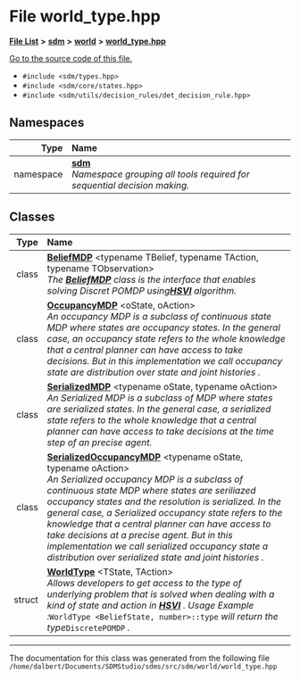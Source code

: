 
<NavBar active_item_id="2"/>

# File world\_type.hpp


[**File List**](files.md) **>** [**sdm**](dir_ae1b8d8c3d2627954ba53c22978558f0.md) **>** [**world**](dir_414fa79a2aeb4aba632c04a0d3a53fff.md) **>** [**world\_type.hpp**](world__type_8hpp.md)

[Go to the source code of this file.](world__type_8hpp_source.md)



* `#include <sdm/types.hpp>`
* `#include <sdm/core/states.hpp>`
* `#include <sdm/utils/decision_rules/det_decision_rule.hpp>`









## Namespaces

| Type | Name |
| ---: | :--- |
| namespace | [**sdm**](namespacesdm.md) <br>_Namespace grouping all tools required for sequential decision making._  |

## Classes

| Type | Name |
| ---: | :--- |
| class | [**BeliefMDP**](classsdm_1_1BeliefMDP.md) &lt;typename TBelief, typename TAction, typename TObservation&gt;<br>_The_ [_**BeliefMDP**_](classsdm_1_1BeliefMDP.md) _class is the interface that enables solving Discret POMDP using_[_**HSVI**_](classsdm_1_1HSVI.md) _algorithm._ |
| class | [**OccupancyMDP**](classsdm_1_1OccupancyMDP.md) &lt;oState, oAction&gt;<br>_An occupancy MDP is a subclass of continuous state MDP where states are occupancy states. In the general case, an occupancy state refers to the whole knowledge that a central planner can have access to take decisions. But in this implementation we call occupancy state are distribution over state and joint histories ._  |
| class | [**SerializedMDP**](classsdm_1_1SerializedMDP.md) &lt;typename oState, typename oAction&gt;<br>_An Serialized MDP is a subclass of MDP where states are serialized states. In the general case, a serialized state refers to the whole knowledge that a central planner can have access to take decisions at the time step of an precise agent._  |
| class | [**SerializedOccupancyMDP**](classsdm_1_1SerializedOccupancyMDP.md) &lt;typename oState, typename oAction&gt;<br>_An Serialized occupancy MDP is a subclass of continuous state MDP where states are seriliazed occupancy states and the resolution is serialized. In the general case, a Serialized occupancy state refers to the knowledge that a central planner can have access to take decisions at a precise agent. But in this implementation we call serialized occupancy state a distribution over serialized state and joint histories ._  |
| struct | [**WorldType**](structsdm_1_1WorldType.md) &lt;TState, TAction&gt;<br>_Allows developers to get access to the type of underlying problem that is solved when dealing with a kind of state and action in_ [_**HSVI**_](classsdm_1_1HSVI.md) _. Usage Example :_`WorldType <BeliefState, number>::type` _will return the type_`DiscretePOMDP` _._ |














------------------------------
The documentation for this class was generated from the following file `/home/dalbert/Documents/SDMStudio/sdms/src/sdm/world/world_type.hpp`